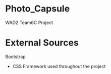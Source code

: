 # Photo_Capsule
WAD2 Team6C Project

# External Sources
Bootstrap
- CSS Framework used throughout the project
